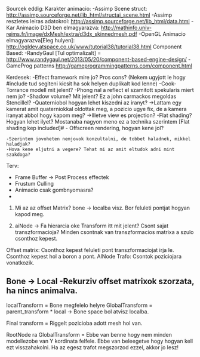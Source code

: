 Sourcek eddig:
Karakter animacio:
	-Assimp Scene struct: http://assimp.sourceforge.net/lib_html/structai_scene.html
	-Assimp reszletes leiras adatokrol: http://assimp.sourceforge.net/lib_html/data.html
	-Kar Animacio D3D ben elmagyarazva: http://mathinfo.univ-reims.fr/image/dxMesh/extra/d3dx_skinnedmesh.pdf
	-OpenGL Animacio elmagyarazva[Eleg hulyen]: http://ogldev.atspace.co.uk/www/tutorial38/tutorial38.html 
Component Based:
	-RandyGaul [Tul optimalizalt] = http://www.randygaul.net/2013/05/20/component-based-engine-design/
	-GameProg patterns  http://gameprogrammingpatterns.com/component.html
	
Kerdesek:
	-Effect framework mire jo? Pros cons? 
		(Nekem ugyjott le hogy #include tud segiteni kicsit ha sok helyen duplikalt kod lenne)
	-Cook-Torrance modell mit jelent?
	-Phong nal a reflect el szamitott spekularis miert nem jo?
	-Shadow volume? Mit jelent? Ez a john carmackos megoldas Stencillel?
	-Quaterniobol hogyan lehet kiszedni az iranyt? 
		->Lattam egy kamerat amit quaterniokkal oldottak meg, a pozicio ugye fix, de a kamera iranyat abbol hogy kapom meg?
		->Illetve view es projection?
	-Flat shading? Hogyan lehet ilyet? Mostanaba nagyon meno ez a technika szerintem [Flat shading kep included]#
	- Offscreen rendering, hogyan kene jol?
	
	-Szerintem jovoheten nemjovok konzultalni, de tobbet haladnek, mikkel haladjak?
	-Hova kene eljutni a vegere? Tehat mi az amit eltudok adni mint szakdoga?
	
Terv:
- Frame Buffer
	-> Post Process effectek
- Frustum Culling
- Animacio csak gombnyomasra?
- 
	
1) Mi az az offset Matrix?
	bone -> localba visz.
	Bor feluleti pontjat hogyan kapod meg.

2) aiNode -> Fa hierarcia oke
	Transform itt mit jelent? Csont sajat transzformacioja? Minden csontnak van transzformacios matrixa
	a szulo csonthoz kepest.
	
Offset matrix: Csonthoz kepest feluleti pont transzformaciojat irja le. Csonthoz kepest hol a boron a pont.
AINode Trafo: Csontok poziciojara vonatkozik.

Bone -> Local
  -Rekurziv offset matrixok szorzata, ha nincs animalva.
  -

localTransform = Bone megfelelo helyre
GlobalTransform = parent_transform * local -> Bone space bol atvisz localba.

Final transform = Riggelt pozicioba adott mesh hol van.

RootNode ra GlobalTransform = Ebbe van benne hogy nem minden modellezobe van Y kordinata felfele.
Ebbe van beleegetve hogy hogyan kell ezt visszahakolni. Ha az egesz trafot megszorzod ezzel, akkor jo lesz!
